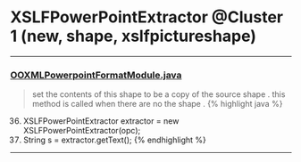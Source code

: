 # XSLFPowerPointExtractor @Cluster 1 (new, shape, xslfpictureshape)

***

### [OOXMLPowerpointFormatModule.java](https://searchcode.com/codesearch/view/12809850/)
> set the contents of this shape to be a copy of the source shape . this method is called when there are no the shape . 
{% highlight java %}
36. XSLFPowerPointExtractor extractor = new XSLFPowerPointExtractor(opc);
37. String s = extractor.getText();
{% endhighlight %}

***

